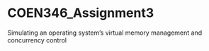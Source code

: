 # COEN346_Assignment3
Simulating an operating system’s virtual memory management and concurrency control
